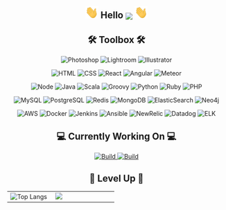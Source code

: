 <!-- Hello -->
<h2 align="center"><img src="https://raw.githubusercontent.com/aakhtar3/aakhtar3/main/img/wave.gif" width="30px"> Hello <img align="center" src="https://visitor-badge.glitch.me/badge?page_id=aakhtar3.aakhtar3"/> <img src="https://raw.githubusercontent.com/aakhtar3/aakhtar3/main/img/wave.gif" width="30px"></h2>

<!-- Skills -->
<h2 align="center">🛠 Toolbox 🛠</h2>
<!-- Adobe -->
<p align="center">
    <img alt="Photoshop" src="https://img.shields.io/badge/Photoshop-informational?&logo=adobe-photoshop&color=151515&logoColor=79ff97&style=for-the-badge">
    <img alt="Lightroom" src="https://img.shields.io/badge/Lightroom-informational?&logo=adobe-lightroom-cc&color=151515&logoColor=79ff97&style=for-the-badge">
    <img alt="Illustrator" src="https://img.shields.io/badge/Illustrator-informational?&logo=adobe-illustrator&color=151515&logoColor=79ff97&style=for-the-badge">
</p>
<!-- Web -->
<p align="center">
    <img alt="HTML" src="https://img.shields.io/badge/HTML-informational?&logo=html5&color=151515&logoColor=79ff97&style=for-the-badge">
    <img alt="CSS" src="https://img.shields.io/badge/CSS-informational?&logo=css3&color=151515&logoColor=79ff97&style=for-the-badge">
    <img alt="React" src="https://img.shields.io/badge/React.js-informational?&logo=react&color=151515&logoColor=79ff97&style=for-the-badge">
    <img alt="Angular" src="https://img.shields.io/badge/Angular.js-informational?&logo=angular&color=151515&logoColor=79ff97&style=for-the-badge">
    <img alt="Meteor" src="https://img.shields.io/badge/Meteor.js-informational?&logo=meteor&color=151515&logoColor=79ff97&style=for-the-badge">
</p>
<!-- App -->
<p align="center">
    <img alt="Node" src="https://img.shields.io/badge/Node.js-informational?&logo=node.js&color=151515&logoColor=79ff97&style=for-the-badge">
    <img alt="Java" src="https://img.shields.io/badge/Java-informational?&logo=java&color=151515&logoColor=79ff97&style=for-the-badge">
    <img alt="Scala" src="https://img.shields.io/badge/Scala-informational?&logo=scala&color=151515&logoColor=79ff97&style=for-the-badge">
    <img alt="Groovy" src="https://img.shields.io/badge/Groovy-informational?&logo=groovy&color=151515&logoColor=79ff97&style=for-the-badge">
    <img alt="Python" src="https://img.shields.io/badge/Python-informational?&logo=python&color=151515&logoColor=79ff97&style=for-the-badge">
    <img alt="Ruby" src="https://img.shields.io/badge/Ruby-informational?&logo=ruby&color=151515&logoColor=79ff97&style=for-the-badge">
    <img alt="PHP" src="https://img.shields.io/badge/PHP-informational?&logo=php&color=151515&logoColor=79ff97&style=for-the-badge">
</p>
<!-- Data -->
<p align="center">
    <img alt="MySQL" src="https://img.shields.io/badge/MySQL-informational?&logo=mysql&color=151515&logoColor=79ff97&style=for-the-badge">
    <img alt="PostgreSQL" src="https://img.shields.io/badge/PostgreSQL-informational?&logo=postgresql&color=151515&logoColor=79ff97&style=for-the-badge">
    <img alt="Redis" src="https://img.shields.io/badge/Redis-informational?&logo=redis&color=151515&logoColor=79ff97&style=for-the-badge">
    <img alt="MongoDB" src="https://img.shields.io/badge/MongoDB-informational?&logo=mongodb&color=151515&logoColor=79ff97&style=for-the-badge">
    <img alt="ElasticSearch" src="https://img.shields.io/badge/ElasticSearch-informational?&logo=elastic&color=151515&logoColor=79ff97&style=for-the-badge">
    <img alt="Neo4j" src="https://img.shields.io/badge/Neo4j-informational?&logo=neo4j&color=151515&logoColor=79ff97&style=for-the-badge">
</p>
<!-- DevOps -->
<p align="center">
    <img alt="AWS" src="https://img.shields.io/badge/AWS-informational?&logo=amazon-aws&color=151515&logoColor=79ff97&style=for-the-badge">
    <img alt="Docker" src="https://img.shields.io/badge/Docker-informational?&logo=docker&color=151515&logoColor=79ff97&style=for-the-badge">
    <img alt="Jenkins" src="https://img.shields.io/badge/Jenkins-informational?&logo=jenkins&color=151515&logoColor=79ff97&style=for-the-badge">
    <img alt="Ansible" src="https://img.shields.io/badge/Ansible-informational?&logo=ansible&color=151515&logoColor=79ff97&style=for-the-badge">
    <img alt="NewRelic" src="https://img.shields.io/badge/New_Relic-informational?&logo=new-relic&color=151515&logoColor=79ff97&style=for-the-badge">
    <img alt="Datadog" src="https://img.shields.io/badge/Datadog-informational?&logo=datadog&color=151515&logoColor=79ff97&style=for-the-badge">
    <img alt="ELK" src="https://img.shields.io/badge/ELK-informational?&logo=elastic-stack&color=151515&logoColor=79ff97&style=for-the-badge">
</p>

<!-- Working on -->
<h2 align="center">💻 Currently Working On 💻</h2>

<p align="center">
    <a href="https://github.com/disneystreaming/automated-cloud-advisor">
        <img alt="Build" src="https://github-readme-stats.vercel.app/api/pin/?username=disneystreaming&repo=automated-cloud-advisor&theme=dark&cache_seconds=86400">
    </a>
    <a href="https://github.com/donnemartin/awesome-aws">
        <img alt="Build" src="https://github-readme-stats.vercel.app/api/pin/?username=donnemartin&repo=awesome-aws&theme=dark&cache_seconds=86400">
    </a>
</p>

<h2 align="center">👾 Level Up 👾</h2>

<table><tr><td width="40%">
    <img alt="Top Langs" src="https://github-readme-stats.vercel.app/api/top-langs/?username=aakhtar3&langs_count=8&theme=dark&cache_seconds=1&layout=compact&hide=jupyter notebook">
</td><td width="55%">
    <img src="https://github-readme-stats.vercel.app/api?username=aakhtar3&theme=dark&show_icons=true&cache_seconds=86400"/>
</td></tr></table>

